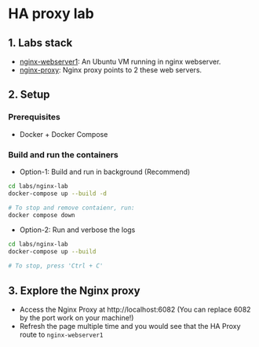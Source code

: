 # HA proxy lab

## 1. Labs stack

- [nginx-webserver1](https://nginx.org/): An Ubuntu VM running in nginx webserver.
- [nginx-proxy](https://nginx.org/): Nginx proxy points to 2 these web servers.

## 2. Setup

### Prerequisites

- Docker + Docker Compose

### Build and run the containers

- Option-1: Build and run in background (Recommend)

```bash
cd labs/nginx-lab
docker-compose up --build -d

# To stop and remove contaienr, run:
docker compose down
```

- Option-2: Run and verbose the logs

```bash
cd labs/nginx-lab
docker-compose up --build

# To stop, press 'Ctrl + C'
```

## 3. Explore the Nginx proxy

- Access the Nginx Proxy at http://localhost:6082 (You can replace 6082 by the port work on your machine!)
- Refresh the page multiple time and you would see that the HA Proxy route to `nginx-webserver1`
